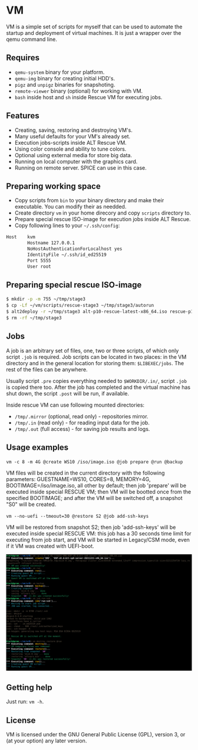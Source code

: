 # VM

VM is a simple set of scripts for myself that can be used to automate
the startup and deployment of virtual machines. It is just a wrapper
over the qemu command line.

## Requires

- `qemu-system` binary for your platform.
- `qemu-img` binary for creating initial HDD's.
- `pigz` and `unpigz` binaries for snapshoting.
- `remote-viewer` binary (optional) for working with VM.
- `bash` inside host and `sh` inside Rescue VM for executing jobs.

## Features

- Creating, saving, restoring and destroying VM's.
- Many useful defaults for your VM's already set.
- Execution jobs-scripts inside ALT Rescue VM.
- Using color console and ability to tune colors.
- Optional using external media for store big data.
- Running on local computer with the graphics card.
- Running on remote server. SPICE can use in this case.

## Preparing working space

- Copy scripts from `bin` to your binary directory and make their executable.
  You can modify their as needded.
- Create directory `vm` in your home direcory and copy `scripts` directory to.
- Prepare special rescue ISO-image for execution jobs inside ALT Rescue.
- Copy following lines to your `~/.ssh/config`:

```
Host    kvm
        Hostname 127.0.0.1
        NoHostAuthenticationForLocalhost yes
        IdentityFile ~/.ssh/id_ed25519
        Port 5555
        User root
```

## Preparing special rescue ISO-image

```bash
$ mkdir -p -m 755 ~/tmp/stage3
$ cp -Lf ~/vm/scripts/rescue-stage3 ~/tmp/stage3/autorun
$ alt2deploy -r ~/tmp/stage3 alt-p10-rescue-latest-x86_64.iso rescue-p10-x86_64.iso
$ rm -rf ~/tmp/stage3
```

## Jobs

A job is an arbitrary set of files, one, two or three scripts, of which
only script `.job` is required. Job scripts can be located in two places:
in the VM directory and in the general location for storing them:
`$LIBEXEC/jobs`. The rest of the files can be anywhere.

Usually script `.pre` copies everything needed to `$WORKDIR/.in/`, script
`.job` is copied there too. After the job has completed and the virtual
machine has shut down, the script `.post` will be run, if available.

Inside rescue VM can use following mounted directories:

- `/tmp/.mirror` (optional, read only) - repositories mirror.
- `/tmp/.in` (read only) - for reading input data for the job.
- `/tmp/.out` (full access) - for saving job results and logs.

## Usage examples

`vm -c 8 -m 4G @create WS10 /iso/image.iso @job prepare @run @backup`

VM files will be created in the current directory with the following
parameters: GUESTNAME=WS10, CORES=8, MEMORY=4G, BOOTIMAGE=/iso/image.iso,
all other by default; then job 'prepare' will be executed inside special
RESCUE VM; then VM will be bootted once from the specified BOOTIMAGE;
and after the VM will be switched off, a snapshot "S0" will be created.

`vm --no-uefi --tmeout=30 @restore S2 @job add-ssh-keys`

VM will be restored from snapshot S2; then job 'add-ssh-keys' will be
executed inside special RESCUE VM: this job has a 30 seconds time limit
for executing from job start, and VM will be started in Legacy/CSM mode,
even if it VM was created with UEFI-boot.

![More VM examples](vm.png "Typical usage of the VM utility")

## Getting help

Just run: `vm -h`.

## License

VM is licensed under the GNU General Public License (GPL), version 3,
or (at your option) any later version.
